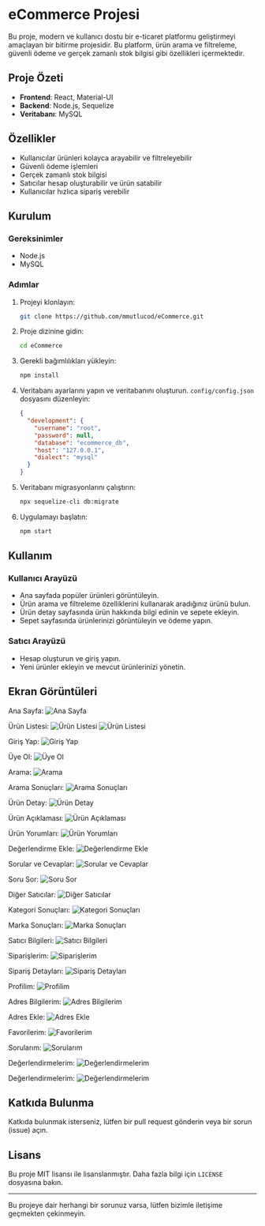# eCommerce Projesi

Bu proje, modern ve kullanıcı dostu bir e-ticaret platformu geliştirmeyi amaçlayan bir bitirme projesidir. Bu platform, ürün arama ve filtreleme, güvenli ödeme ve gerçek zamanlı stok bilgisi gibi özellikleri içermektedir.

## Proje Özeti

- **Frontend**: React, Material-UI
- **Backend**: Node.js, Sequelize
- **Veritabanı**: MySQL

## Özellikler

- Kullanıcılar ürünleri kolayca arayabilir ve filtreleyebilir
- Güvenli ödeme işlemleri
- Gerçek zamanlı stok bilgisi
- Satıcılar hesap oluşturabilir ve ürün satabilir
- Kullanıcılar hızlıca sipariş verebilir

## Kurulum

### Gereksinimler

- Node.js
- MySQL

### Adımlar

1. Projeyi klonlayın:
    ```bash
    git clone https://github.com/mmutlucod/eCommerce.git
    ```

2. Proje dizinine gidin:
    ```bash
    cd eCommerce
    ```

3. Gerekli bağımlılıkları yükleyin:
    ```bash
    npm install
    ```

4. Veritabanı ayarlarını yapın ve veritabanını oluşturun. `config/config.json` dosyasını düzenleyin:
    ```json
    {
      "development": {
        "username": "root",
        "password": null,
        "database": "ecommerce_db",
        "host": "127.0.0.1",
        "dialect": "mysql"
      }
    }
    ```

5. Veritabanı migrasyonlarını çalıştırın:
    ```bash
    npx sequelize-cli db:migrate
    ```

6. Uygulamayı başlatın:
    ```bash
    npm start
    ```

## Kullanım

### Kullanıcı Arayüzü

- Ana sayfada popüler ürünleri görüntüleyin.
- Ürün arama ve filtreleme özelliklerini kullanarak aradığınız ürünü bulun.
- Ürün detay sayfasında ürün hakkında bilgi edinin ve sepete ekleyin.
- Sepet sayfasında ürünlerinizi görüntüleyin ve ödeme yapın.

### Satıcı Arayüzü

- Hesap oluşturun ve giriş yapın.
- Yeni ürünler ekleyin ve mevcut ürünlerinizi yönetin.

## Ekran Görüntüleri

Ana Sayfa:
![Ana Sayfa](./screenshots/1.png)

Ürün Listesi:
![Ürün Listesi](./screenshots/2.png)
![Ürün Listesi](./screenshots/3.png)

Giriş Yap:
![Giriş Yap](./screenshots/4.png)

Üye Ol:
![Üye Ol](./screenshots/5.png)

Arama:
![Arama](./screenshots/6.png)

Arama Sonuçları:
![Arama Sonuçları](./screenshots/7.png)

Ürün Detay:
![Ürün Detay](./screenshots/8.png)

Ürün Açıklaması:
![Ürün Açıklaması](./screenshots/9.png)

Ürün Yorumları:
![Ürün Yorumları](./screenshots/10.png)

Değerlendirme Ekle:
![Değerlendirme Ekle](./screenshots/11.png)

Sorular ve Cevaplar:
![Sorular ve Cevaplar](./screenshots/12.png)

Soru Sor:
![Soru Sor](./screenshots/13.png)

Diğer Satıcılar:
![Diğer Satıcılar](./screenshots/14.png)

Kategori Sonuçları:
![Kategori Sonuçları](./screenshots/15.png)

Marka Sonuçları:
![Marka Sonuçları](./screenshots/16.png)

Satıcı Bilgileri:
![Satıcı Bilgileri](./screenshots/17.png)

Siparişlerim:
![Siparişlerim](./screenshots/18.png)

Sipariş Detayları:
![Sipariş Detayları](./screenshots/19.png)

Profilim:
![Profilim](./screenshots/20.png)

Adres Bilgilerim:
![Adres Bilgilerim](./screenshots/21.png)

Adres Ekle:
![Adres Ekle](./screenshots/22.png)

Favorilerim:
![Favorilerim](./screenshots/23.png)

Sorularım:
![Sorularım](./screenshots/24.png)

Değerlendirmelerim:
![Değerlendirmelerim](./screenshots/25.png)

Değerlendirmelerim:
![Değerlendirmelerim](./screenshots/26.png)

## Katkıda Bulunma

Katkıda bulunmak isterseniz, lütfen bir pull request gönderin veya bir sorun (issue) açın.

## Lisans

Bu proje MIT lisansı ile lisanslanmıştır. Daha fazla bilgi için `LICENSE` dosyasına bakın.

---

Bu projeye dair herhangi bir sorunuz varsa, lütfen bizimle iletişime geçmekten çekinmeyin.
